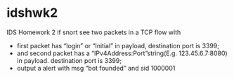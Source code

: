 # idshwk2
IDS Homework 2
if snort see two packets in a TCP flow with
- first packet has “login” or “Initial” in payload, destination port is 3399;
- and second packet has a “IPv4Address:Port”string(E.g. 123.45.6.7:8080) in payload. destination port is 3399;
- output a alert with msg “bot founded” and sid 1000001
